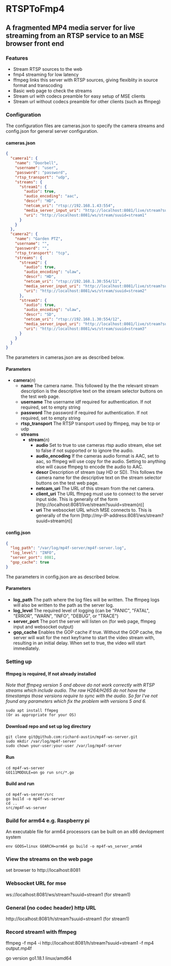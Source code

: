 # RTSPToFmp4
##  A fragmented MP4 media server for live streaming from an RTSP service to an MSE browser front end
### Features
* Stream RTSP sources to the web
* fmp4 streaming for low latency
* ffmpeg links this server with RTSP sources, giving flexiblity in source format and transcoding
* Basic web page to check the streams
* Stream url with codecs preamble for easy setup of MSE clients
* Stream url without codecs preamble for other clients (such as ffmpeg)

### Configuration
The configuration files are cameras.json to specify the camera streams and config.json for general server configuration.

#### cameras.json
```json
{
  "camera1": {
    "name": "Doorbell",
    "username": "user",
    "password": "password",
    "rtsp_transport": "udp",
    "streams": {
      "stream1": {
        "audio": true,
        "audio_encoding": "aac",
        "descr": "HD",
        "netcam_uri": "rtsp://192.168.1.43:554",
        "media_server_input_uri": "http://localhost:8081/live/stream?suuid=stream1",
        "uri": "http://localhost:8081/ws/stream/suuid=stream1"
      }
    }
  },
  "camera2": {
    "name": "Garden PTZ",
    "username": "",
    "password": "",
    "rtsp_transport": "tcp",
    "streams": {
      "stream2": {
        "audio": true,
        "audio_encoding": "ulaw",
        "descr": "HD",
        "netcam_uri": "rtsp://192.168.1.30:554/11",
        "media_server_input_uri": "http://localhost:8081/live/stream?suuid=stream2",
        "uri": "http://localhost:8081/ws/stream/suuid=stream2"
      },
      "stream3": {
        "audio": true,
        "audio_encoding": "ulaw",
        "descr": "SD",
        "netcam_uri": "rtsp://192.168.1.30:554/12",
        "media_server_input_uri": "http://localhost:8081/live/stream?suuid=stream3",
        "uri": "http://localhost:8081/ws/stream/suuid=stream3"
      }
    }
  }
}

```
The parameters in cameras.json are as described below.
#### Parameters
* **camera**(*n*)
    * **name** The camera name. This followed by the the relevant stream description is the descriptive text on the stream selector buttons on the test web page.
    * **username** The username idf required for authentication. If not required, set to empty string
    * **password** The password if required for authentication. If not required, set to empty string
    *  **rtsp_transport** The RTSP transport used by ffmpeg, may be tcp or udp
    * **streams**
        * **stream**(*n*)
            * **audio** Set to true to use cameras rtsp audio stream, else set to false if not supported or to ignore the audio.
            * **audio_encoding** If the cameras audio format is AAC, set to aac, so ffmpeg will use copy for the audio. Setting to anything else will cause ffmpeg to encode the audio to AAC.
            *  **descr** Description of stream (say HD or SD). This follows the camera name for the descriptive text on the stream selector buttons on the test web page.
            *  **netcam_uri** The URL of this stream from the net camera.
            *  **client_uri** The URL ffmpeg must use to connect to the server input side. This is generally of the form [http://localhost:8081/live/stream?suuid=stream(*n*)]
            *  **uri** The websocket URL which MSE connects to. This is generally of the form [http://my-IP-address:8081/ws/stream?suuid=stream(*n*)]

#### config.json
```json
{
  "log_path": "/var/log/mp4f-server/mp4f-server.log",
  "log_level": "INFO",
  "server_port": 8081,
  "gop_cache": true
}
```
The parameters in config.json are as described below.
#### Parameters
* **log_path** The path where the log files will be written. The ffmpeg logs will also be written to the path as the server log. 
* **log_level** The required level of logging (can be "PANIC", "FATAL", "ERROR", "WARN", "INFO", "DEBUG", or "TRACE")
* **server_port** The port the server will listen on (for web page, ffmpeg input and websocket output)
* **gop_cache** Enables the GOP cache if true. Without the GOP cache, the server will wait for the next keyframe to start the video stream with, resulting in an initial delay. When set to true, the video will start immediately.

### Setting up
#### ffmpeg is required, If not already installed
_Note that ffmpeg version 5 and above do not work correctly with RTSP streams which include audio.
The raw H264/H265 do not have the timestamps those versions require to sync with the audio.
So far I've not found any parameters which fix the problem with versions 5 and 6._

```
sudo apt install ffmpeg
(Or as appropriate for your OS)
```
#### Download repo and set up log directory
```
git clone git@github.com:richard-austin/mp4f-ws-server.git
sudo mkdir /var/log/mp4f-server
sudo chown your-user:your-user /var/log/mp4f-server
```

#### Run
```
cd mp4f-ws-server
GO111MODULE=on go run src/*.go
```
#### Build and run
```
cd mp4f-ws-server/src
go build -o mp4f-ws-server
cd ..
src/mp4f-ws-server
```
### Build for arm64 e.g. Raspberry pi
An executable file for arm64 processors can be built on an x86 devlopment system
```
env GOOS=linux GOARCH=arm64 go build -o mp4f-ws_server_arm64
```
### View the streams on the web page
set browser to http://localhost:8081
### Websocket URL for mse
ws://localhost:8081/ws/stream?suuid=stream1 (for stream1)
### General (no codec header) http URL
http://localhost:8081/h/stream?suuid=stream1 (for stream1)
### Record stream1 with ffmpeg
ffmpeg -f mp4 -i http://localhost:8081/h/stream?suuid=stream1 -f mp4 output.mp4f

go version go1.18.1 linux/amd64

